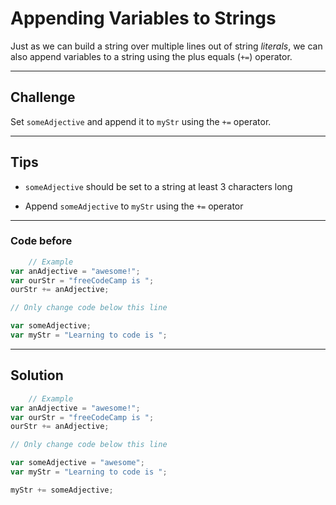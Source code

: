 # Appending Variables to Strings

Just as we can build a string over multiple lines out of string *literals*, we can also append variables to a string using the plus equals (`+=`) operator.

---

## Challenge

Set `someAdjective` and append it to `myStr` using the `+=` operator.

---

## Tips

- `someAdjective` should be set to a string at least 3 characters long

- Append `someAdjective` to `myStr` using the `+=` operator

---

### Code before

```js
    // Example
var anAdjective = "awesome!";
var ourStr = "freeCodeCamp is ";
ourStr += anAdjective;

// Only change code below this line

var someAdjective;
var myStr = "Learning to code is ";

```

---

## Solution

```js
    // Example
var anAdjective = "awesome!";
var ourStr = "freeCodeCamp is ";
ourStr += anAdjective;

// Only change code below this line

var someAdjective = "awesome";
var myStr = "Learning to code is ";

myStr += someAdjective;

```